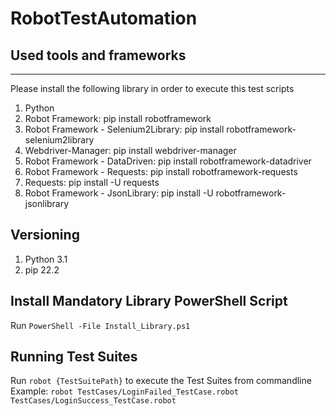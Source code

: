 # RobotTestAutomation


## Used tools and frameworks
---------------------------------------
Please install the following library in order to execute this test scripts 

1. Python
2. Robot Framework: pip install robotframework
3. Robot Framework - Selenium2Library: pip install robotframework-selenium2library
4. Webdriver-Manager: pip install webdriver-manager
5. Robot Framework - DataDriven: pip install robotframework-datadriver
6. Robot Framework - Requests: pip install robotframework-requests
7. Requests: pip install -U requests
8. Robot Framework - JsonLibrary: pip install -U robotframework-jsonlibrary

## Versioning
1. Python 3.1
2. pip 22.2

## Install Mandatory Library PowerShell Script
Run `PowerShell -File Install_Library.ps1`

## Running Test Suites

Run `robot {TestSuitePath}` to execute the Test Suites from commandline
Example: `robot TestCases/LoginFailed_TestCase.robot TestCases/LoginSuccess_TestCase.robot`

